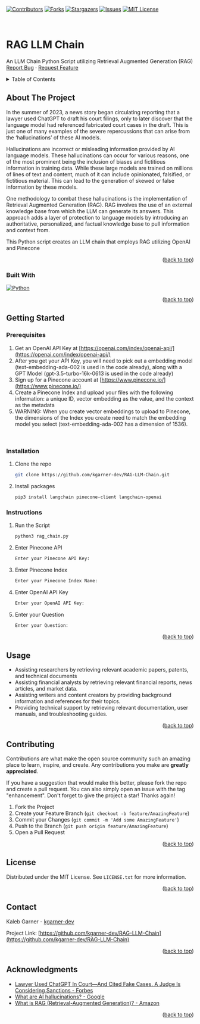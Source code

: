 <a name="readme-top"></a>

<!-- PROJECT SHIELDS -->
[![Contributors][contributors-shield]][contributors-url]
[![Forks][forks-shield]][forks-url]
[![Stargazers][stars-shield]][stars-url]
[![Issues][issues-shield]][issues-url]
[![MIT License][license-shield]][license-url]

<!-- PROJECT HEADER -->
<br />
<div>

<h1>RAG LLM Chain</h1>

  <p>
    An LLM Chain Python Script utilizing Retrieval Augmented Generation (RAG)
    <br />
    <a href="https://github.com/kgarner-dev/RAG-LLM-Chain/issues/new?labels=bug&template=bug-report---.md">Report Bug</a>
    ·
    <a href="https://github.com/kgarner-dev/RAG-LLM-Chain/issues/new?labels=enhancement&template=feature-request---.md">Request Feature</a>
  </p>
</div>

<!-- TABLE OF CONTENTS -->
<details>
  <summary>Table of Contents</summary>
  <ol>
    <li>
      <a href="#about-the-project">About The Project</a>
      <ul>
        <li><a href="#built-with">Built With</a></li>
      </ul>
    </li>
    <li>
      <a href="#getting-started">Getting Started</a>
      <ul>
        <li><a href="#prerequisites">Prerequisites</a></li>
        <li><a href="#installation">Installation</a></li>
      </ul>
    </li>
    <li><a href="#usage">Usage</a></li>
    <li><a href="#contributing">Contributing</a></li>
    <li><a href="#license">License</a></li>
    <li><a href="#contact">Contact</a></li>
    <li><a href="#acknowledgments">Acknowledgments</a></li>
  </ol>
</details>



<!-- ABOUT THE PROJECT -->
## About The Project

In the summer of 2023, a news story began circulating reporting that a lawyer used ChatGPT to draft his court filings, only to later discover that the language model had referenced fabricated court cases in the draft. This is just one of many examples of the severe repercussions that can arise from the ‘hallucinations’ of these AI models.

Hallucinations are incorrect or misleading information provided by AI language models. These hallucinations can occur for various reasons, one of the most prominent being the inclusion of biases and fictitious information in training data. While these large models are trained on millions of lines of text and content, much of it can include opinionated, falsified, or fictitious material. This can lead to the generation of skewed or false information by these models.

One methodology to combat these hallucinations is the implementation of Retrieval Augmented Generation (RAG). RAG involves the use of an external knowledge base from which the LLM can generate its answers. This approach adds a layer of protection to language models by introducing an authoritative, personalized, and factual knowledge base to pull information and context from.

This Python script creates an LLM chain that employs RAG utilizing OpenAI and Pinecone

<p align="right">(<a href="#readme-top">back to top</a>)</p>

### Built With

[![Python][python]][python-url]

<p align="right">(<a href="#readme-top">back to top</a>)</p>

<!-- GETTING STARTED -->
## Getting Started

### Prerequisites

1. Get an OpenAI API Key at [https://openai.com/index/openai-api/](https://openai.com/index/openai-api/)
2. After you get your API Key, you will need to pick out a embedding model (text-embedding-ada-002 is used in the code already), along with a GPT Model (gpt-3.5-turbo-16k-0613 is used in the code already)
3. Sign up for a Pinecone account at [https://www.pinecone.io/](https://www.pinecone.io/)
4. Create a Pinecone Index and upload your files with the following information: a unique ID, vector embedding as the value, and the context as the metadata
5. WARNING: When you create vector embeddings to upload to Pinecone, the dimensions of the Index you create need to match the embedding model you select (text-embedding-ada-002 has a dimension of 1536).
<br />

### Installation

1. Clone the repo
   ```sh
   git clone https://github.com/kgarner-dev/RAG-LLM-Chain.git
   ```
2. Install packages
   ```sh
   pip3 install langchain pinecone-client langchain-openai
   ```

### Instructions

1. Run the Script
   ```sh
   python3 rag_chain.py
   ```
2. Enter Pinecone API
   ```sh
   Enter your Pinecone API Key: 
   ```
3. Enter Pinecone Index
   ```sh
   Enter your Pinecone Index Name:
   ```
4. Enter OpenAI API Key
   ```sh
   Enter your OpenAI API Key:
   ```
4. Enter your Question
   ```sh
   Enter your Question:
   ```

<p align="right">(<a href="#readme-top">back to top</a>)</p>

<!-- USAGE EXAMPLES -->
## Usage

* Assisting researchers by retrieving relevant academic papers, patents, and technical documents
* Assisting financial analysts by retrieving relevant financial reports, news articles, and market data.
* Assisting writers and content creators by providing background information and references for their topics.
* Providing technical support by retrieving relevant documentation, user manuals, and troubleshooting guides.

<p align="right">(<a href="#readme-top">back to top</a>)</p>

<!-- CONTRIBUTING -->
## Contributing

Contributions are what make the open source community such an amazing place to learn, inspire, and create. Any contributions you make are **greatly appreciated**.

If you have a suggestion that would make this better, please fork the repo and create a pull request. You can also simply open an issue with the tag "enhancement".
Don't forget to give the project a star! Thanks again!

1. Fork the Project
2. Create your Feature Branch (`git checkout -b feature/AmazingFeature`)
3. Commit your Changes (`git commit -m 'Add some AmazingFeature'`)
4. Push to the Branch (`git push origin feature/AmazingFeature`)
5. Open a Pull Request

<p align="right">(<a href="#readme-top">back to top</a>)</p>

<!-- LICENSE -->
## License

Distributed under the MIT License. See `LICENSE.txt` for more information.

<p align="right">(<a href="#readme-top">back to top</a>)</p>

<!-- CONTACT -->
## Contact

Kaleb Garner - [kgarner-dev](https://github.com/kgarner-dev)

Project Link: [https://github.com/kgarner-dev/RAG-LLM-Chain](https://github.com/kgarner-dev/RAG-LLM-Chain)

<p align="right">(<a href="#readme-top">back to top</a>)</p>

<!-- ACKNOWLEDGMENTS -->
## Acknowledgments

* [Lawyer Used ChatGPT In Court—And Cited Fake Cases. A Judge Is Considering Sanctions - Forbes](https://www.forbes.com/sites/mollybohannon/2023/06/08/lawyer-used-chatgpt-in-court-and-cited-fake-cases-a-judge-is-considering-sanctions/)
* [What are AI hallucinations? - Google](https://cloud.google.com/discover/what-are-ai-hallucinations)
* [What is RAG (Retrieval-Augmented Generation)? - Amazon](https://aws.amazon.com/what-is/retrieval-augmented-generation/)

<p align="right">(<a href="#readme-top">back to top</a>)</p>



<!-- MARKDOWN LINKS & IMAGES -->
<!-- https://www.markdownguide.org/basic-syntax/#reference-style-links -->
[contributors-shield]: https://img.shields.io/github/contributors/kgarner-dev/RAG-LLM-Chain.svg?style=for-the-badge
[contributors-url]: https://github.com/kgarner-dev/RAG-LLM-Chain/graphs/contributors
[forks-shield]: https://img.shields.io/github/forks/kgarner-dev/RAG-LLM-Chain.svg?style=for-the-badge
[forks-url]: https://github.com/kgarner-dev/RAG-LLM-Chain/network/members
[stars-shield]: https://img.shields.io/github/stars/kgarner-dev/RAG-LLM-Chain.svg?style=for-the-badge
[stars-url]: https://github.com/kgarner-dev/RAG-LLM-Chain/stargazers
[issues-shield]: https://img.shields.io/github/issues/kgarner-dev/RAG-LLM-Chain.svg?style=for-the-badge
[issues-url]: https://github.com/kgarner-dev/RAG-LLM-Chain/issues
[license-shield]: https://img.shields.io/github/license/kgarner-dev/RAG-LLM-Chain.svg?style=for-the-badge
[license-url]: https://github.com/kgarner-dev/RAG-LLM-Chain/blob/master/LICENSE.txt
[linkedin-shield]: https://img.shields.io/badge/-LinkedIn-black.svg?style=for-the-badge&logo=linkedin&colorB=555
[linkedin-url]: https://linkedin.com/in/kalebgarner/
[product-screenshot]: images/screenshot.png
[python]: https://img.shields.io/badge/python-3670A0?style=for-the-badge&logo=python&logoColor=ffdd54
[python-url]: https://www.python.org/

